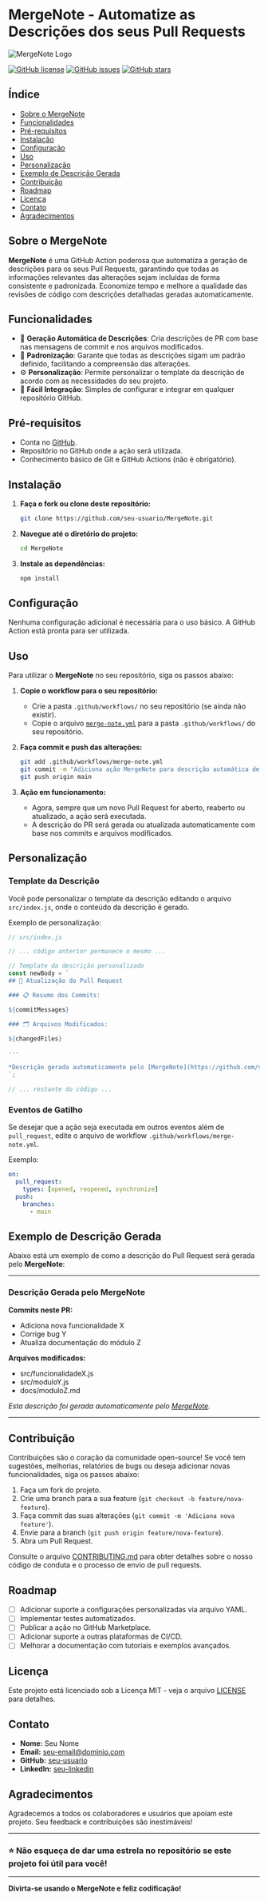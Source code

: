 
# MergeNote - Automatize as Descrições dos seus Pull Requests

![MergeNote Logo](https://raw.githubusercontent.com/seu-usuario/MergeNote/main/assets/mergenote-banner.png)

[![GitHub license](https://img.shields.io/badge/license-MIT-blue.svg)](LICENSE)
[![GitHub issues](https://img.shields.io/github/issues/seu-usuario/MergeNote)](https://github.com/seu-usuario/MergeNote/issues)
[![GitHub stars](https://img.shields.io/github/stars/seu-usuario/MergeNote)](https://github.com/seu-usuario/MergeNote/stargazers)

## Índice

- [Sobre o MergeNote](#sobre-o-mergenote)
- [Funcionalidades](#funcionalidades)
- [Pré-requisitos](#pré-requisitos)
- [Instalação](#instalação)
- [Configuração](#configuração)
- [Uso](#uso)
- [Personalização](#personalização)
- [Exemplo de Descrição Gerada](#exemplo-de-descrição-gerada)
- [Contribuição](#contribuição)
- [Roadmap](#roadmap)
- [Licença](#licença)
- [Contato](#contato)
- [Agradecimentos](#agradecimentos)

## Sobre o MergeNote

**MergeNote** é uma GitHub Action poderosa que automatiza a geração de descrições para os seus Pull Requests, garantindo que todas as informações relevantes das alterações sejam incluídas de forma consistente e padronizada. Economize tempo e melhore a qualidade das revisões de código com descrições detalhadas geradas automaticamente.

## Funcionalidades

- 📝 **Geração Automática de Descrições**: Cria descrições de PR com base nas mensagens de commit e nos arquivos modificados.
- 🎯 **Padronização**: Garante que todas as descrições sigam um padrão definido, facilitando a compreensão das alterações.
- ⚙️ **Personalização**: Permite personalizar o template da descrição de acordo com as necessidades do seu projeto.
- 🚀 **Fácil Integração**: Simples de configurar e integrar em qualquer repositório GitHub.

## Pré-requisitos

- Conta no [GitHub](https://github.com/).
- Repositório no GitHub onde a ação será utilizada.
- Conhecimento básico de Git e GitHub Actions (não é obrigatório).

## Instalação

1. **Faça o fork ou clone deste repositório:**

   ```bash
   git clone https://github.com/seu-usuario/MergeNote.git
   ```

2. **Navegue até o diretório do projeto:**

   ```bash
   cd MergeNote
   ```

3. **Instale as dependências:**

   ```bash
   npm install
   ```

## Configuração

Nenhuma configuração adicional é necessária para o uso básico. A GitHub Action está pronta para ser utilizada.

## Uso

Para utilizar o **MergeNote** no seu repositório, siga os passos abaixo:

1. **Copie o workflow para o seu repositório:**

   - Crie a pasta `.github/workflows/` no seu repositório (se ainda não existir).
   - Copie o arquivo [`merge-note.yml`](.github/workflows/merge-note.yml) para a pasta `.github/workflows/` do seu repositório.

2. **Faça commit e push das alterações:**

   ```bash
   git add .github/workflows/merge-note.yml
   git commit -m "Adiciona ação MergeNote para descrição automática de PR"
   git push origin main
   ```

3. **Ação em funcionamento:**

   - Agora, sempre que um novo Pull Request for aberto, reaberto ou atualizado, a ação será executada.
   - A descrição do PR será gerada ou atualizada automaticamente com base nos commits e arquivos modificados.

## Personalização

### Template da Descrição

Você pode personalizar o template da descrição editando o arquivo `src/index.js`, onde o conteúdo da descrição é gerado.

Exemplo de personalização:

```javascript
// src/index.js

// ... código anterior permanece o mesmo ...

// Template da descrição personalizado
const newBody = `
## 🚀 Atualização do Pull Request

### 📋 Resumo dos Commits:

${commitMessages}

### 🗂 Arquivos Modificados:

${changedFiles}

---

*Descrição gerada automaticamente pelo [MergeNote](https://github.com/seu-usuario/MergeNote).*
`;

// ... restante do código ...
```

### Eventos de Gatilho

Se desejar que a ação seja executada em outros eventos além de `pull_request`, edite o arquivo de workflow `.github/workflows/merge-note.yml`.

Exemplo:

```yaml
on:
  pull_request:
    types: [opened, reopened, synchronize]
  push:
    branches:
      - main
```

## Exemplo de Descrição Gerada

Abaixo está um exemplo de como a descrição do Pull Request será gerada pelo **MergeNote**:

---

### Descrição Gerada pelo MergeNote

**Commits neste PR:**

- Adiciona nova funcionalidade X
- Corrige bug Y
- Atualiza documentação do módulo Z

**Arquivos modificados:**

- src/funcionalidadeX.js
- src/moduloY.js
- docs/moduloZ.md

*Esta descrição foi gerada automaticamente pelo [MergeNote](https://github.com/seu-usuario/MergeNote).*

---

## Contribuição

Contribuições são o coração da comunidade open-source! Se você tem sugestões, melhorias, relatórios de bugs ou deseja adicionar novas funcionalidades, siga os passos abaixo:

1. Faça um fork do projeto.
2. Crie uma branch para a sua feature (`git checkout -b feature/nova-feature`).
3. Faça commit das suas alterações (`git commit -m 'Adiciona nova feature'`).
4. Envie para a branch (`git push origin feature/nova-feature`).
5. Abra um Pull Request.

Consulte o arquivo [CONTRIBUTING.md](CONTRIBUTING.md) para obter detalhes sobre o nosso código de conduta e o processo de envio de pull requests.

## Roadmap

- [ ] Adicionar suporte a configurações personalizadas via arquivo YAML.
- [ ] Implementar testes automatizados.
- [ ] Publicar a ação no GitHub Marketplace.
- [ ] Adicionar suporte a outras plataformas de CI/CD.
- [ ] Melhorar a documentação com tutoriais e exemplos avançados.

## Licença

Este projeto está licenciado sob a Licença MIT - veja o arquivo [LICENSE](LICENSE) para detalhes.

## Contato

- **Nome:** Seu Nome
- **Email:** [seu-email@dominio.com](mailto:seu-email@dominio.com)
- **GitHub:** [seu-usuario](https://github.com/seu-usuario)
- **LinkedIn:** [seu-linkedin](https://www.linkedin.com/in/seu-linkedin)

## Agradecimentos

Agradecemos a todos os colaboradores e usuários que apoiam este projeto. Seu feedback e contribuições são inestimáveis!

---

### ⭐️ Não esqueça de dar uma estrela no repositório se este projeto foi útil para você!

---

**Divirta-se usando o MergeNote e feliz codificação!**
